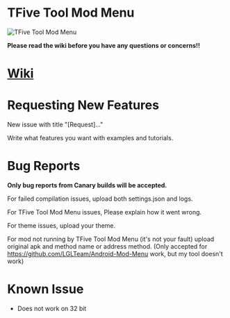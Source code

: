 # TFive Tool Mod Menu

![TFive Tool Mod Menu](https://i.imgur.com/EXEsyrb.png)

**Please read the wiki before you have any questions or concerns!!**

# [Wiki](https://github.com/T5ive/TFive-Tool-Mod-Menu/wiki)

# Requesting New Features

New issue with title "[Request]..."

Write what features you want with examples and tutorials.

# Bug Reports

**Only bug reports from Canary builds will be accepted.**

For failed compilation issues, upload both settings.json and logs.

For TFive Tool Mod Menu issues, Please explain how it went wrong.

For theme issues, upload your theme.

For mod not running by TFive Tool Mod Menu (it's not your fault) upload original apk and method name or address method. (Only accepted for https://github.com/LGLTeam/Android-Mod-Menu work, but my tool doesn't work)

# Known Issue

- Does not work on 32 bit

